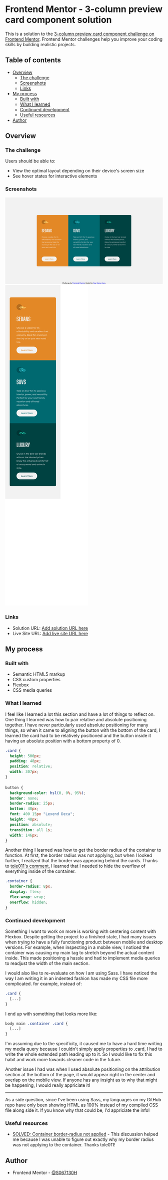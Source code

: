 # Frontend Mentor - 3-column preview card component solution

This is a solution to the [3-column preview card component challenge on Frontend Mentor](https://www.frontendmentor.io/challenges/3column-preview-card-component-pH92eAR2-). Frontend Mentor challenges help you improve your coding skills by building realistic projects. 

## Table of contents

- [Overview](#overview)
  - [The challenge](#the-challenge)
  - [Screenshots](#screenshots)
  - [Links](#links)
- [My process](#my-process)
  - [Built with](#built-with)
  - [What I learned](#what-i-learned)
  - [Continued development](#continued-development)
  - [Useful resources](#useful-resources)
- [Author](#author)

## Overview

### The challenge

Users should be able to:

- View the optimal layout depending on their device's screen size
- See hover states for interactive elements

### Screenshots

![](./screenshot1.png)
![](./screenshot2.png)


### Links

- Solution URL: [Add solution URL here](https://your-solution-url.com)
- Live Site URL: [Add live site URL here](https://your-live-site-url.com)

## My process

### Built with

- Semantic HTML5 markup
- CSS custom properties
- Flexbox
- CSS media queries

### What I learned

I feel like I learned a lot this section and have a lot of things to reflect on. One thing I learned was how to pair relative and absolute positioning together. I have never particularly used absolute positioning for many things, so when it came to aligning the button with the bottom of the card, I learned the card had to be relatively positioned and the button inside it having an absolute position with a bottom property of 0.

```css
.card {
  height: 500px;
  padding: 48px;
  position: relative;
  width: 307px;
}

button {
  background-color: hsl(0, 0%, 95%);
  border: none;
  border-radius: 25px;
  bottom: 48px;
  font: 400 15px "Lexend Deca";
  height: 48px;
  position: absolute;
  transition: all 1s;
  width: 146px;
}
```
Another thing I learned was how to get the border radius of the container to function. At first, the border radius was not applying, but when I looked further, I realized that the border was appearing behind the cards. Thanks to [tole011's comment](https://forum.bricksbuilder.io/t/solved-container-border-radius-not-applied/165), I learned that I needed to hide the overflow of everything inside of the container.

```css
.container {
  border-radius: 8px;
  display: flex;
  flex-wrap: wrap;
  overflow: hidden;
}
```

### Continued development

Something I want to work on more is working with centering content with Flexbox. Despite getting the project to a finished state, I had many issues when trying to have a fully functioning product between mobile and desktop versions. For example, when inspecting in a mobile view, I noticed the container was causing my main tag to stretch beyond the actual content inside. This made positioning a hassle and had to implement media queries to readjust the width of the main section.

I would also like to re-evaluate on how I am using Sass. I have noticed the way I am writing it in an indented fashion has made my CSS file more complicated. for example, instead of:

```css
.card {
  [...]
}
```
I end up with something that looks more like:

```css
body main .container .card {
  [...]
}
```
I'm assuming due to the specificity, it caused me to have a hard time writing my media query because I couldn't simply apply properties to .card, I had to write the whole extended path leading up to it. So I would like to fix this habit and work more towards cleaner code in the future.

Another issue I had was when I used absolute positioning on the attribution section at the bottom of the page, it would appear right in the center and overlap on the mobile view. If anyone has any insight as to why that might be happening, I would really appriciate it!

---

As a side question, since I've been using Sass, my languages on my GitHub repo have only been showing HTML as 100% instead of my compiled CSS file along side it. If you know why that could be, I'd appriciate the info!

### Useful resources

- [SOLVED: Container border-radius not applied](https://forum.bricksbuilder.io/t/solved-container-border-radius-not-applied/165) - This discussion helped me because I was unable to figure out exactly why my border radius was not applying to the container. Thanks tole011!

## Author

- Frontend Mentor - [@S067130H](https://www.frontendmentor.io/profile/S067130H)


